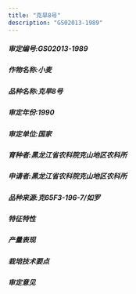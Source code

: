 ```yaml
---
title: "克旱8号"
description: "GS02013-1989"
---
```

##### 审定编号:GS02013-1989

##### 作物名称:小麦

##### 品种名称:克旱8号

##### 审定年份:1990

##### 审定单位:国家

##### 育种者:黑龙江省农科院克山地区农科所

##### 申请者:黑龙江省农科院克山地区农科所

##### 品种来源:克65F3-196-7/如罗

##### 特征特性


##### 产量表现


##### 栽培技术要点


##### 审定意见

